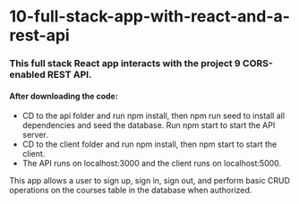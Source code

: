 # 10-full-stack-app-with-react-and-a-rest-api

### This full stack React app interacts with the project 9 CORS-enabled REST API. 

#### After downloading the code:
* CD to the api folder and run npm install, then npm run seed to install all dependencies and seed the database. Run npm start to start the API server.
* CD to the client folder and run npm install, then npm start to start the client.
* The API runs on localhost:3000 and the client runs on localhost:5000.

This app allows a user to sign up, sign in, sign out, and perform basic CRUD operations on the courses table in the database when authorized.
